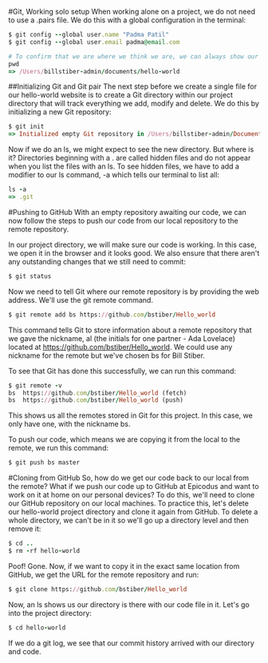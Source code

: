 #Git, Working solo setup
When working alone on a project, we do not need to use a .pairs file. We do this with a global configuration in the terminal:

```ruby
$ git config --global user.name "Padma Patil"
$ git config --global user.email padma@email.com
```

```ruby
# To confirm that we are where we think we are, we can always show our location with a pwd:
pwd
=> /Users/billstiber-admin/documents/hello-world
```

##Initializing Git and Git pair
The next step before we create a single file for our hello-world website is to create a Git directory within our project directory that will track everything we add, modify and delete.
We do this by initializing a new Git repository:
```ruby
$ git init
=> Initialized empty Git repository in /Users/billstiber-admin/Documents/hello-world/.git/
```

Now if we do an ls, we might expect to see the new directory. But where is it? Directories beginning with a . are called hidden files and do not appear when you list the files with an ls. To see hidden files, we have to add a modifier to our ls command, -a which tells our terminal to list all:
```ruby
ls -a
=> .git
```
#Pushing to GitHub
With an empty repository awaiting our code, we can now follow the steps to push our code from our local repository to the remote repository.

In our project directory, we will make sure our code is working. In this case, we open it in the browser and it looks good. We also ensure that there aren't any outstanding changes that we still need to commit:
```ruby
$ git status
```
Now we need to tell Git where our remote repository is by providing the web address. We'll use the git remote command.

```ruby
$ git remote add bs https://github.com/bstiber/Hello_world
```

This command tells Git to store information about a remote repository that we gave the nickname, al (the initials for one partner - Ada Lovelace) located at https://github.com/bstiber/Hello_world. We could use any nickname for the remote but we've chosen bs for Bill Stiber.

To see that Git has done this successfully, we can run this command:
```ruby
$ git remote -v
bs	https://github.com/bstiber/Hello_world (fetch)
bs	https://github.com/bstiber/Hello_world (push)
```

This shows us all the remotes stored in Git for this project. In this case, we only have one, with the nickname bs.

To push our code, which means we are copying it from the local to the remote, we run this command:
```ruby
$ git push bs master
```

#Cloning from GitHub
So, how do we get our code back to our local from the remote? What if we push our code up to GitHub at Epicodus and want to work on it at home on our personal devices? To do this, we'll need to clone our GitHub repository on our local machines.
To practice this, let's delete our hello-world project directory and clone it again from GitHub. To delete a whole directory, we can't be in it so we'll go up a directory level and then remove it:

```ruby
$ cd ..
$ rm -rf hello-world
```
Poof! Gone. Now, if we want to copy it in the exact same location from GitHub, we get the URL for the remote repository and run:

```ruby
$ git clone https://github.com/bstiber/Hello_world
```
Now, an ls shows us our directory is there with our code file in it. Let's go into the project directory:
```ruby
$ cd hello-world
```
If we do a git log, we see that our commit history arrived with our directory and code.
